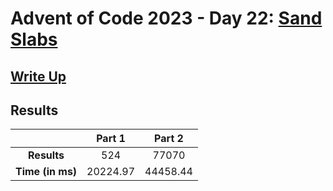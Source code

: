 # Advent of Code 2023 - Day 22: [Sand Slabs](https://adventofcode.com/2023/day/22)

## [Write Up](https://codingap.github.io/advent-of-code/writeups/2023/day22)
## Results
|| **Part 1** | **Part 2** |
|:--:|:---:|:---:|
| **Results** | 524 | 77070 |
| **Time (in ms)** | 20224.97 | 44458.44 |